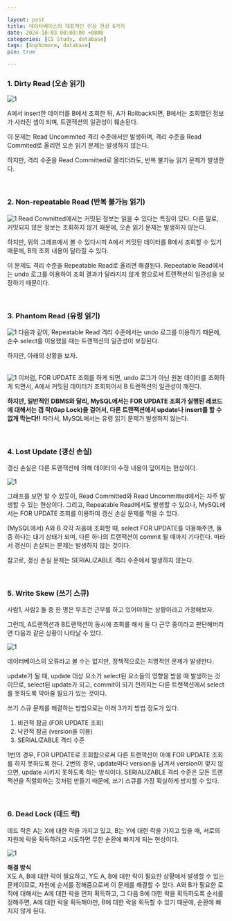 ```yaml
---

layout: post
title: 데이터베이스의 대표적인 이상 현상 6가지
date: 2024-10-03 00:00:00 +0800
categories: [CS Study, database]
tags: [Sophomore, database]
pin: true

---
```



### 1. Dirty Read (오손 읽기)

<img alt="1" src="./DirtyRead.png">  

A에서 insert한 데이터를 B에서 조회한 뒤, A가 Rollback되면, B에서는 조회했던 정보가 사라진 셈이 되며, 트랜잭션의 일관성이 훼손된다.  

이 문제는 Read Uncommited 격리 수준에서만 발생하며, 격리 수준을 Read Commited로 올리면 오손 읽기 문제는 발생하지 않는다.  

하지만, 격리 수준을 Read Committed로 올리더라도, 반복 불가능 읽기 문제가 발생한다.

<br>

### 2. Non-repeatable Read (반복 불가능 읽기)

<img alt="1" src="./NonRepeatableRead.png">  
Read Committed에서는 커밋된 정보는 읽을 수 있다는 특징이 있다. 다른 말로, 커밋되지 않은 정보는 조회하지 않기 때문에, 오손 읽기 문제는 발생하지 않는다.  

하지만, 위의 그래프에서 볼 수 있다시피 A에서 커밋된 데이터를 B에서 조회할 수 있기 때문에, B의 조회 내용이 달라질 수 있다.  

이 문제도 격리 수준을 Repeatable Read로 올리면 해결된다. Repeatable Read에서는 undo 로그를 이용하여 조회 결과가 달라지지 않게 함으로써 트랜잭션의 일관성을 보장하기 때문이다.

<br>

### 3. Phantom Read (유령 읽기)  

<img alt="1" src="./PhantomRead1.png">  
다음과 같이, Repeatable Read 격리 수준에서는 undo 로그를 이용하기 때문에, 순수 select를 이용했을 때는 트랜잭션의 일관성이 보장된다.  

하지만, 아래의 상황을 보자.

<br>

<img alt="1" src="./PhantomRead2.png">  
이처럼, FOR UPDATE 조회를 하게 되면, undo 로그가 아닌 원본 데이터를 조회하게 되면서, A에서 커밋된 데이터가 조회되어서 B 트랜잭션의 일관성이 깨진다.  

<br>

**하지만, 일반적인 DBMS와 달리, MySQL에서는 FOR UPDATE 조회가 실행된 레코드에 대해서는 갭 락(Gap Lock)을 걸어서, 다른 트랜잭션에서 update나 insert를 할 수 없게 막는다!!** 따라서, MySQL에서는 유령 읽기 문제가 발생하지 않는다.

<br>

### 4. Lost Update (갱신 손실)  

갱신 손실은 다른 트랜잭션에 의해 데이터의 수정 내용이 덮어지는 현상이다.  

<img alt="1" src="./LostUpdate.png">  

그래프를 보면 알 수 있듯이, Read Committed와 Read Uncommitted에서는 자주 발생할 수 있는 현상이다. 그리고, Repeatable Read에서도 발생할 수 있으나, MySQL에서는 FOR UPDATE 조회를 이용하여 갱신 손실 문제를 막을 수 있다.  

(MySQL에서) A와 B 각각 처음에 조회할 때, select FOR UPDATE를 이용해주면, 둘 중 하나는 대기 상태가 되며, 다른 하나의 트랜잭션이 commit 될 때까지 기다린다. 따라서 갱신이 손실되는 문제는 발생하지 않는 것이다.  

참고로, 갱신 손실 문제는 SERIALIZABLE 격리 수준에서 발생하지 않는다.

<br>

### 5. Write Skew (쓰기 스큐)  

사람1, 사람2 둘 중 한 명은 무조건 근무를 하고 있어야하는 상황이라고 가정해보자.  

그런데, A트랜잭션과 B트랜잭션이 동시에 조회를 해서 둘 다 근무 중이라고 판단해버리면 다음과 같은 상황이 나타날 수 있다.  

<img alt="1" src="./WriteSkew.png">  

데이터베이스의 오류라고 볼 수는 없지만, 정책적으로는 치명적인 문제가 발생한다.  

update가 될 때, update 대상 요소가 select된 요소들의 영향을 받을 때 발생하는 것이므로, select된 update가 되고, commit이 되기 전까지는 다른 트랜잭션에서 select를 못하도록 막아줄 필요가 있는 것이다.  

쓰기 스큐 문제를 해결하는 방법으로는 아래 3가지 방법 정도가 있다.  
1. 비관적 잠금 (FOR UPDATE 조회)
2. 낙관적 잠금 (version을 이용)
3. SERIALIZABLE 격리 수준  

1번의 경우, FOR UPDATE로 조회함으로써 다른 트랜잭션이 아예 FOR UPDATE 조회를 하지 못하도록 한다. 2번의 경우, update마다 version을 남겨서 version이 맞지 않으면, update 시키지 못하도록 하는 방식이다. SERIALIZABLE 격리 수준은 모든 트랜잭션을 직렬화하는 것처럼 만들기 때문에, 쓰기 스큐를 가장 확실하게 방지할 수 있다.

<br>

### 6. Dead Lock (데드 락)  

데드 락은 A는 X에 대한 락을 가지고 있고, B는 Y에 대한 락을 가지고 있을 때, 서로의 자원에 락을 획득하려고 시도하면 무한 순환에 빠지게 되는 현상이다.  

<img alt="1" src="./DeadLock.png">  

**해결 방식**  
X도 A, B에 대한 락이 필요하고, Y도 A, B에 대한 락이 필요한 상황에서 발생할 수 있는 문제이므로, 자원에 순서를 정해줌으로써 이 문제를 해결할 수 있다. A와 B가 필요한 로직에 대해서는 A에 대한 락을 먼저 획득하고, 그 다음 B에 대한 락을 획득하도록 순서를 정해주면, A에 대한 락을 획득해야만, B에 대한 락을 획득할 수 있기 때문에, 순환에 빠지지 않게 된다. 